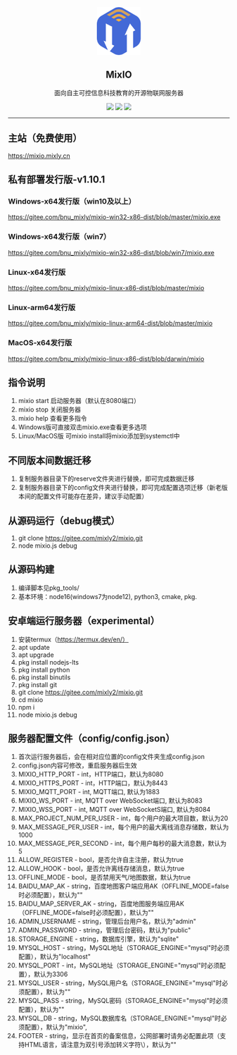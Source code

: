 <p align="center">
  <a href="https://mixio.mixly.cn">
    <img src="img/shortcut.png" width="100" alt="MixIO">
  </a>
</p>
<h2 align="center">MixIO</h2>
<p align="center">
  面向自主可控信息科技教育的开源物联网服务器
</p>

<div align="center">
    <img src="https://img.shields.io/badge/license-MPL-red">
    <img src="https://img.shields.io/badge/version-1.10.0-green">
    <img src="https://img.shields.io/badge/nodejs-16.17.0-blue">
</div>

---

## 主站（免费使用）

https://mixio.mixly.cn

## 私有部署发行版-v1.10.1

### Windows-x64发行版（win10及以上）

https://gitee.com/bnu_mixly/mixio-win32-x86-dist/blob/master/mixio.exe

### Windows-x64发行版（win7）

https://gitee.com/bnu_mixly/mixio-win32-x86-dist/blob/win7/mixio.exe

### Linux-x64发行版

https://gitee.com/bnu_mixly/mixio-linux-x86-dist/blob/master/mixio

### Linux-arm64发行版

https://gitee.com/bnu_mixly/mixio-linux-arm64-dist/blob/master/mixio

### MacOS-x64发行版

https://gitee.com/bnu_mixly/mixio-linux-x86-dist/blob/darwin/mixio

## 指令说明

1. mixio start 启动服务器（默认在8080端口）
2. mixio stop 关闭服务器
3. mixio help 查看更多指令
4. Windows版可直接双击mixio.exe查看更多选项
5. Linux/MacOS版 可mixio install将mixio添加到systemctl中

## 不同版本间数据迁移

1. 复制服务器目录下的reserve文件夹进行替换，即可完成数据迁移
2. 复制服务器目录下的config文件夹进行替换，即可完成配置选项迁移（新老版本间的配置文件可能存在差异，建议手动配置）

## 从源码运行（debug模式）

1. git clone https://gitee.com/mixly2/mixio.git
2. node mixio.js debug

## 从源码构建

1. 编译脚本见pkg_tools/
2. 基本环境：node16(windows7为node12), python3, cmake, pkg.

## 安卓端运行服务器（experimental）

1. 安装termux（https://termux.dev/en/）
2. apt update
3. apt upgrade
4. pkg install nodejs-lts
5. pkg install python
6. pkg install binutils
7. pkg install git
8. git clone https://gitee.com/mixly2/mixio.git
9. cd mixio
10. npm i
11. node mixio.js debug

## 服务器配置文件（config/config.json）

1. 首次运行服务器后，会在相对应位置的config文件夹生成config.json
2. config.json内容可修改，重启服务器后生效
3. MIXIO_HTTP_PORT - int，HTTP端口，默认为8080
4. MIXIO_HTTPS_PORT - int，HTTP端口，默认为8443
5. MIXIO_MQTT_PORT - int, MQTT端口, 默认为1883
6. MIXIO_WS_PORT - int, MQTT over WebSocket端口, 默认为8083
7. MIXIO_WSS_PORT - int, MQTT over WebSocketS端口, 默认为8084
8. MAX_PROJECT_NUM_PER_USER - int，每个用户的最大项目数，默认为20
9. MAX_MESSAGE_PER_USER - int，每个用户的最大离线消息存储数，默认为1000
10. MAX_MESSAGE_PER_SECOND - int，每个用户每秒的最大消息数，默认为5
11. ALLOW_REGISTER - bool，是否允许自主注册，默认为true
12. ALLOW_HOOK - bool，是否允许离线存储消息，默认为true
13. OFFLINE_MODE - bool，是否禁用天气/地图数据，默认为true
14. BAIDU_MAP_AK - string，百度地图客户端应用AK（OFFLINE_MODE=false时必须配置），默认为""
15. BAIDU_MAP_SERVER_AK - string，百度地图服务端应用AK（OFFLINE_MODE=false时必须配置），默认为""
16. ADMIN_USERNAME - string，管理后台用户名，默认为"admin"
17. ADMIN_PASSWORD - string，管理后台密码，默认为"public"
18. STORAGE_ENGINE - string，数据库引擎，默认为"sqlite"
19. MYSQL_HOST - string，MySQL地址（STORAGE_ENGINE="mysql"时必须配置），默认为"localhost"
20. MYSQL_PORT - int，MySQL地址（STORAGE_ENGINE="mysql"时必须配置），默认为3306
21. MYSQL_USER - string，MySQL用户名（STORAGE_ENGINE="mysql"时必须配置），默认为""
22. MYSQL_PASS - string，MySQL密码（STORAGE_ENGINE="mysql"时必须配置），默认为""
23. MYSQL_DB - string，MySQL数据库名（STORAGE_ENGINE="mysql"时必须配置），默认为"mixio",
24. FOOTER - string，显示在首页的备案信息，公网部署时请务必配置此项（支持HTML语言，请注意为双引号添加转义字符\\），默认为""
